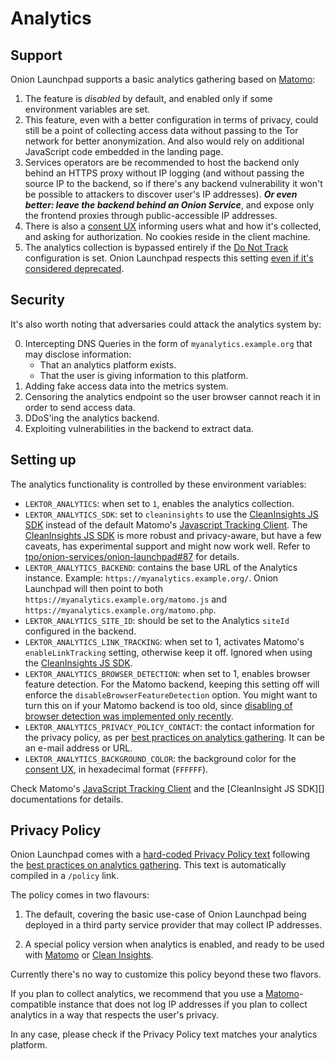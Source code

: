 # Analytics

## Support

Onion Launchpad supports a basic analytics gathering based on [Matomo][]:

1. The feature is *disabled* by default, and enabled only if some environment
   variables are set.
2. This feature, even with a better configuration in terms of privacy, could
   still be a point of collecting access data without passing to the Tor
   network for better anonymization. And also would rely on additional JavaScript
   code embedded in the landing page.
3. Services operators are be recommended to host the backend only behind an
   HTTPS proxy without IP logging (and without passing the source IP to the
   backend, so if there's any backend vulnerability it won't be possible to
   attackers to discover user's IP addresses). ___Or even better: leave the
   backend behind an Onion Service___, and expose only the frontend proxies
   through public-accessible IP addresses.
4. There is also a [consent UX][] informing users what and how it's
   collected, and asking for authorization. No cookies reside in the
   client machine.
5. The analytics collection is bypassed entirely if the [Do Not Track][]
   configuration is set. Onion Launchpad respects this setting
   [even if it's considered deprecated][].

## Security

It's also worth noting that adversaries could attack the analytics system by:

0. Intercepting DNS Queries in the form of `myanalytics.example.org` that may
   disclose information:
    * That an analytics platform exists.
    * That the user is giving information to this platform.
1. Adding fake access data into the metrics system.
2. Censoring the analytics endpoint so the user browser cannot reach it in
   order to send access data.
3. DDoS'ing the analytics backend.
4. Exploiting vulnerabilities in the backend to extract data.

## Setting up

The analytics functionality is controlled by these environment variables:

* `LEKTOR_ANALYTICS`: when set to `1`, enables the analytics collection.
* `LEKTOR_ANALYTICS_SDK`: set to `cleaninsights` to use the [CleanInsights JS SDK][]
  instead of the default Matomo's [Javascript Tracking Client][]. The [CleanInsights JS SDK][]
  is more robust and privacy-aware, but have a few caveats, has experimental support
  and might now work well. Refer to [tpo/onion-services/onion-launchpad#87][]
  for details.
* `LEKTOR_ANALYTICS_BACKEND`: contains the base URL of the Analytics instance.
  Example: `https://myanalytics.example.org/`. Onion Launchpad will then point
   to both `https://myanalytics.example.org/matomo.js` and
  `https://myanalytics.example.org/matomo.php`.
* `LEKTOR_ANALYTICS_SITE_ID`: should be set to the Analytics `siteId` configured
   in the backend.
* `LEKTOR_ANALYTICS_LINK_TRACKING`: when set to 1, activates Matomo's
  `enableLinkTracking` setting, otherwise keep it off.
  Ignored when using the [CleanInsights JS SDK][].
* `LEKTOR_ANALYTICS_BROWSER_DETECTION`: when set to 1, enables
  browser feature detection. For the Matomo backend, keeping this
  setting off will enforce the `disableBrowserFeatureDetection` option.
  You might want to turn this on if your Matomo backend is too
  old, since [disabling of browser detection was implemented only recently][].
* `LEKTOR_ANALYTICS_PRIVACY_POLICY_CONTACT`: the contact information for the
  privacy policy, as per [best practices on analytics gathering][]. It can
  be an e-mail address or URL.
* `LEKTOR_ANALYTICS_BACKGROUND_COLOR`: the background color for the [consent UX][],
  in hexadecimal format (`FFFFFF`).

Check Matomo's [JavaScript Tracking Client][] and the [CleanInsight JS SDK][]
documentations for details.

[CleanInsights JS SDK]: https://gitlab.com/cleaninsights/clean-insights-js-sdk#easy-tracking-of-websites-with-the-autotracker-version
[tpo/onion-services/onion-launchpad#87]: https://gitlab.torproject.org/tpo/onion-services/onion-launchpad/-/issues/87

## Privacy Policy

Onion Launchpad comes with a [hard-coded Privacy Policy text][] following the
[best practices on analytics gathering][]. This text is automatically compiled
in a `/policy` link.

The policy comes in two flavours:

1. The default, covering the basic use-case of Onion Launchpad being deployed
   in a third party service provider that may collect IP addresses.

2. A special policy version when analytics is enabled, and ready to be used
   with [Matomo][] or [Clean Insights][].

Currently there's no way to customize this policy beyond these two flavors.

If you plan to collect analytics, we recommend that you use a
[Matomo][]-compatible instance that does not log IP addresses if you plan to
collect analytics in a way that respects the user's privacy.

In any case, please check if the Privacy Policy text matches your analytics
platform.

[Matomo]: https://matomo.org
[consent UX]: https://okthanks.com/blog/2021/5/14/clean-consent-ux
[Do Not Track]: https://en.wikipedia.org/wiki/Do_Not_Track
[even if it's considered deprecated]: https://developer.mozilla.org/en-US/docs/Web/API/navigator/doNotTrack
[JavaScript Tracking Client]: https://developer.matomo.org/api-reference/tracking-javascript
[disabling of browser detection was implemented only recently]: https://github.com/matomo-org/matomo/pull/18599
[best practices on analytics gathering]: https://matomo.org/blog/2018/04/how-should-i-write-my-privacy-notice-for-matomo-analytics-under-gdpr/
[hard-coded Privacy Policy text]: https://gitlab.torproject.org/tpo/onion-services/onion-launchpad/-/blob/main/content/policy/contents.lr
[Clean Insights]: https://cleaninsights.org
